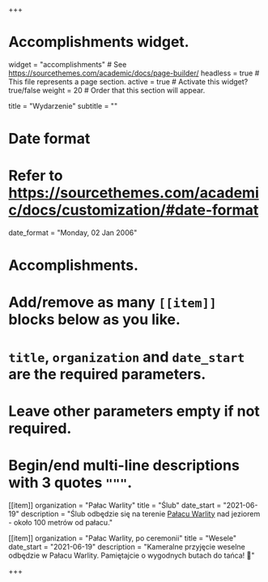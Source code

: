 +++
# Accomplishments widget.
widget = "accomplishments"  # See https://sourcethemes.com/academic/docs/page-builder/
headless = true  # This file represents a page section.
active = true  # Activate this widget? true/false
weight = 20  # Order that this section will appear.

title = "Wydarzenie"
subtitle = ""

# Date format
#   Refer to https://sourcethemes.com/academic/docs/customization/#date-format
date_format = "Monday, 02 Jan 2006"

# Accomplishments.
#   Add/remove as many `[[item]]` blocks below as you like.
#   `title`, `organization` and `date_start` are the required parameters.
#   Leave other parameters empty if not required.
#   Begin/end multi-line descriptions with 3 quotes `"""`.

[[item]]
  organization = "Pałac Warlity"
  title = "Ślub"
  date_start = "2021-06-19"
  description = "Ślub odbędzie się na terenie [Pałacu Warlity](https://warlity.pl/en/homeen/) nad jeziorem - około 100 metrów od pałacu."

[[item]]
  organization = "Pałac Warlity, po ceremonii"
  title = "Wesele"
  date_start = "2021-06-19"
  description = "Kameralne przyjęcie weselne odbędzie w Pałacu Warlity. Pamiętajcie o wygodnych butach do tańca! :tada:"


+++
